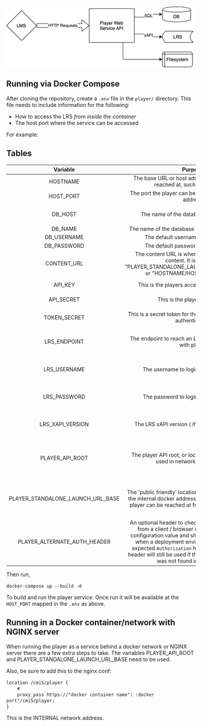 ![Architecture Diagram](arch.png)

## Running via Docker Compose

After cloning the repository, create a `.env` file in the `player/` directory. This file needs to include information for the following:

* How to access the LRS *from inside the container*
* The host port where the service can be accessed

For example:
## Tables

| Variable  | Purpose | Suggested Value | Required? |
|:---------:|:-------:|:---------------:|:---------:|
| HOSTNAME  | The base URL or host address the player can be reached at, such as "localhost" |  No recommendation - but example is "localhost" | Yes|
| HOST_PORT | The port the player can be reached at on the home address | No recommendation - but example is "3398" | Yes |
| DB_HOST   | The name of the database the player uses | rdbms (This is the default database the player has in it's repo) | Yes|
| DB_NAME   | The name of the database being used by the player | catapult_player | Yes |
| DB_USERNAME | The default username for the database | catapult | Yes |
| DB_PASSWORD | The default password for the database | quartz | Yes |
| CONTENT_URL | The content URL is where the player serves up content. It is either the "PLAYER_STANDALONE_LAUNCH_URL_BASE/content" or "HOSTNAME/HOSTPORT/content") | Yes | 
| API_KEY     | This is the players access key or 'username' |  No recommendation - but example is "BasicKey" | Yes |
| API_SECRET  | This is the players password | No recommendation - but example is "BasicSecret" | Yes |
| TOKEN_SECRET | This is a secret token for the player when using JWT authentication |  No recommendation - but example is "BasicTokenSecret" | Yes |
| LRS_ENDPOINT | The endpoint to reach an LRS if using in conjuction with player | No recommendation | No - only used if using an LRS |
| LRS_USERNAME | The username to login to the LRS if used | No recommendation | No - only used if using an LRS |
| LRS_PASSWORD | The password to login to the LRS if used | No recommendation | No - only used if using an LRS |
| LRS_XAPI_VERSION | The LRS xAPI version ( if needed using an LRS) | No recommendation | No - only used if using an LRS |
| PLAYER_API_ROOT | The player API root, or location of the player to be used in networking with nginx | /cmi5/player | No - only used when using nginx to proxy |
| PLAYER_STANDALONE_LAUNCH_URL_BASE | The 'public friendly' location of the player. This is not the internal docker address, but the address that the player can be reached at from outside the network. | No recommendation - but example is "http://localhost/cmi5/player" | No - only used when using nginx to proxy |
| PLAYER_ALTERNATE_AUTH_HEADER | An optional header to check when processing auth from a client / browser request.  This is a rare configuration value and should only be used when when a deployment environment overrides the expected `Authorization` header.  The default auth header will still be used if the specified header value was not found in the request. | Empty, but for Platform One we use `cmi5Authorization` | No. |

Then run,

    docker-compose up --build -d

To build and run the player service. Once run it will be available at the `HOST_PORT` mapped in the `.env` as above.

## Running in a Docker container/network with NGINX server

When running the player as a service behind a docker network or NGINX server there are a few extra steps to take. The variables PLAYER_API_ROOT and PLAYER_STANDALONE_LAUNCH_URL_BASE need to be used. 

Also, be sure to add this to the nginx.conf:
```
location /cmi5/player {
    #
    proxy_pass https://"docker container name": :docker port"/cmi5/player;
}
```
This is the INTERNAL network address.

